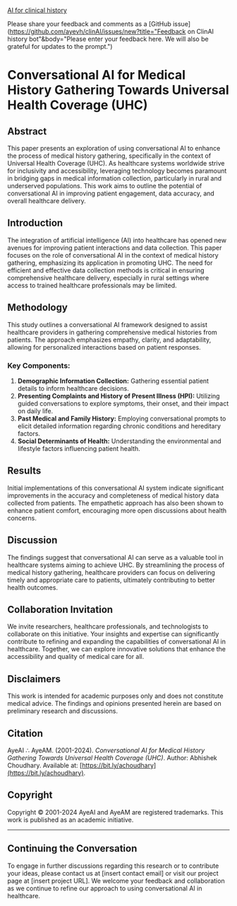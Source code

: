 [AI for clinical history](https://chatgpt.com/share/67177af7-46d0-800f-8891-e272e40765ac)

Please share your feedback and comments as a [GitHub issue](https://github.com/ayevh/clinAI/issues/new?title="Feedback on ClinAI history bot"&body="Please enter your feedback here. We will also be grateful for updates to the prompt.")

# Conversational AI for Medical History Gathering Towards Universal Health Coverage (UHC)

## Abstract
This paper presents an exploration of using conversational AI to enhance the process of medical history gathering, specifically in the context of Universal Health Coverage (UHC). As healthcare systems worldwide strive for inclusivity and accessibility, leveraging technology becomes paramount in bridging gaps in medical information collection, particularly in rural and underserved populations. This work aims to outline the potential of conversational AI in improving patient engagement, data accuracy, and overall healthcare delivery.

## Introduction
The integration of artificial intelligence (AI) into healthcare has opened new avenues for improving patient interactions and data collection. This paper focuses on the role of conversational AI in the context of medical history gathering, emphasizing its application in promoting UHC. The need for efficient and effective data collection methods is critical in ensuring comprehensive healthcare delivery, especially in rural settings where access to trained healthcare professionals may be limited.

## Methodology
This study outlines a conversational AI framework designed to assist healthcare providers in gathering comprehensive medical histories from patients. The approach emphasizes empathy, clarity, and adaptability, allowing for personalized interactions based on patient responses. 

### Key Components:
1. **Demographic Information Collection:** Gathering essential patient details to inform healthcare decisions.
2. **Presenting Complaints and History of Present Illness (HPI):** Utilizing guided conversations to explore symptoms, their onset, and their impact on daily life.
3. **Past Medical and Family History:** Employing conversational prompts to elicit detailed information regarding chronic conditions and hereditary factors.
4. **Social Determinants of Health:** Understanding the environmental and lifestyle factors influencing patient health.

## Results
Initial implementations of this conversational AI system indicate significant improvements in the accuracy and completeness of medical history data collected from patients. The empathetic approach has also been shown to enhance patient comfort, encouraging more open discussions about health concerns.

## Discussion
The findings suggest that conversational AI can serve as a valuable tool in healthcare systems aiming to achieve UHC. By streamlining the process of medical history gathering, healthcare providers can focus on delivering timely and appropriate care to patients, ultimately contributing to better health outcomes.

## Collaboration Invitation
We invite researchers, healthcare professionals, and technologists to collaborate on this initiative. Your insights and expertise can significantly contribute to refining and expanding the capabilities of conversational AI in healthcare. Together, we can explore innovative solutions that enhance the accessibility and quality of medical care for all.

## Disclaimers
This work is intended for academic purposes only and does not constitute medical advice. The findings and opinions presented herein are based on preliminary research and discussions. 

## Citation
AyeAI ∴ AyeAM. (2001-2024). *Conversational AI for Medical History Gathering Towards Universal Health Coverage (UHC)*. Author: Abhishek Choudhary. Available at: [https://bit.ly/achoudhary](https://bit.ly/achoudhary).

## Copyright
Copyright © 2001-2024 AyeAI and AyeAM are registered trademarks. This work is published as an academic initiative.

---

## Continuing the Conversation
To engage in further discussions regarding this research or to contribute your ideas, please contact us at [insert contact email] or visit our project page at [insert project URL]. We welcome your feedback and collaboration as we continue to refine our approach to using conversational AI in healthcare.
